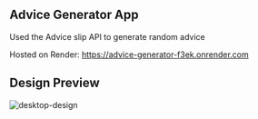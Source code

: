 ## Advice Generator App

Used the Advice slip API to generate random advice

Hosted on Render: https://advice-generator-f3ek.onrender.com

## Design Preview

![desktop-design](https://github.com/MuchiriAndrew/Front-End-Projects/assets/121347385/d118343f-e63b-4f15-8751-6a861e08502d)

